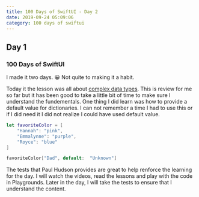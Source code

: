 ```yaml
---
title: 100 Days of SwiftUI - Day 2
date: 2019-09-24 05:09:06
category: 100 days of swiftui
---
```


## Day 1
### 100 Days of SwiftUI

I made it two days. 😀  Not quite to making it a habit.

Today it the lesson was all about [complex data types](https://www.hackingwithswift.com/100/swiftui/2). This is review for me so far but it has been good to take a little bit of time to make sure I understand the fundementals.  One thing I did learn was how to provide a default value for dictionaries.  I can not remember a time I had to use this or if I did need it I did not realize I could have used default value.

```swift
let favoriteColor = [
    "Hannah": "pink",
    "Emmalynne": "purple",
    "Royce": "blue"
]

favoriteColor["Dad", default:  "Unknown"]
```

The tests that Paul Hudson provides are great to help renforce the learning for the day. I will watch the videos, read the lessons and play with the code in Playgrounds.  Later in the day, I will take the tests to ensure that I understand the content.